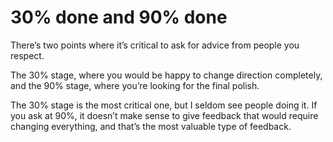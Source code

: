 # 30% done and 90% done


There’s two points where it’s critical to ask for advice from people you
respect.

The 30% stage, where you would be happy to change direction completely, and
the 90% stage, where you’re looking for the final polish.

The 30% stage is the most critical one, but I seldom see people doing it. If
you ask at 90%, it doesn’t make sense to give feedback that would require
changing everything, and that’s the most valuable type of feedback.

